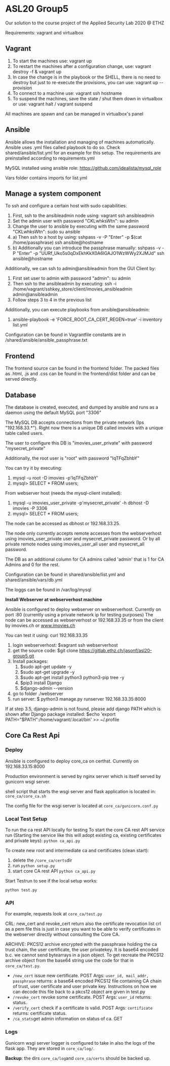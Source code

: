 # ASL20 Group5

Our solution to the course project of the Applied Security Lab 2020 @ ETHZ

Requirements: vagrant and virtualbox

## Vagrant

1. To start the machines use: vagrant up
2. To restart the machines after a configuration change, use: vagrant destroy -f & vagrant up
3. In case the change is in the playbook or the SHELL, there is no need to destroy but just to re-execute the provisions, you can use: vagrant up --provision
4. To connect to a machine use: vagrant ssh hostname
5. To suspend the machines, save the state / shut them down in virtualbox or use: vagrant halt / vagrant suspend

All machines are spawn and can be managed in virtualbox's panel

## Ansible

Ansible allows the installation and managing of machines automatically. Ansible uses .yml files called playbook to do so. Check shared/ansible/list.yml for an example for this setup. The requirements are preinstalled according to requirements.yml

MySQL installed using ansible role: https://github.com/idealista/mysql_role

Vars folder contains imports for list.yml

## Manage a system component

To ssh and configure a certain host with sudo capabilities:

1. First, ssh to the ansibleadmin node using: vagrant ssh ansibleadmin
2. Set the admin user with password "CKLwhksWtn": su admin
3. Change the user to ansible by executing with the same password "CKLwhksWtn": sudo su ansible
4. a) Then ssh to a host by using: sshpass -v -P "Enter" -p $(cat /home/passphrase) ssh ansible@hostname
4. b) Additionally you can introduce the passphrase manually: sshpass -v -P "Enter" -p "UURf_Uko5s0qDxEkhKkX0A6lGAJO1WzWWy2XJMJd" ssh ansible@hostname

Additionally, we can ssh to admin@ansibleadmin from the GUI Client by:
1. First set user to admin with password "admin": su admin
2. Then ssh to the ansibleadmin by executing: ssh -i /home/vagrant/sshkey_store/client/imovies_ansibleadmin admin@ansibleadmin
3. Follow steps 3 to 4 in the previous list

Additionally, you can execute playbooks from ansible@ansibleadmin:
1. ansible-playbook -e 'FORCE_ROOT_CA_CERT_REGEN=true' -i inventory list.yml

Configuration can be found in Vagrantfile constants are in /shared/ansible/ansible_passphrase.txt

## Frontend

The frontend source can be found in the frontend folder. The packed files as .html, .js and .css can be found in the frontend/dist folder and can be served directly. 

## Database

The database is created, executed, and dumped by ansible and runs as a daemon using the default MySQL port "3306"

The MySQL DB accepts connections from the private network (Ips "192.168.33.*"). Right now there is a unique DB called imovies with a unique table called users.

The user to configure this DB is "imovies_user_private" with password "mysecret_private"

Additionally, the root user is "root" with password "IqTFqZbhbY"

You can try it by executing: 
1. mysql -u root -D imovies -p'IqTFqZbhbY'
2. mysql\> SELECT * FROM users; 

From webserver host (needs the mysql-client installed):
1. mysql -u imovies_user_private -p'mysecret_private' -h dbhost -D imovies -P 3306
2. mysql\> SELECT * FROM users;

The node can be accessed as dbhost or 192.168.33.25. 

The node only currently accepts remote accesses from the webserverhost using imovies_user_private user and mysecret_private password. Or by all private remote nodes using imovies_user_all user and mysecret_all password.

The DB as an additional column for CA admins called 'admin' that is 1 for CA Admins and 0 for the rest.

Configuration can be found in shared/ansible/list.yml and shared/ansible/vars/db.yml

The loggs can be found in /var/log/mysql

**Install Webserver at webserverhost machine**

Ansible is configured to deploy webserver on webserverhost.
Currently on port :80 (currently using a private network ip for testing purposes)
The node can be accessed as webserverhost or 192.168.33.35 or from the client by imovies.ch or www.imovies.ch

You can test it using: curl 192.168.33.35 

1. login webserverhost: $vagrant ssh webserverhost
2. get the source code: $git clone https://gitlab.ethz.ch/jasonf/asl20-group5.git
3. Install packages: 
   1) $sudo apt-get update -y
   2) $sudo apt-get upgrade -y
   3) $sudo apt-get install python3 python3-pip tree -y
   4) $pip3 install Django
   5) $django-admin --version
4. go to folder ./webserver
5. run server: $ python3 manage.py runserver 192.168.33.35:8000

If at step 3.5, django-admin is not found, please add django PATH which is shown after Django package installed: $echo 'export PATH="$PATH":/home/vagrant/.local/bin' >>  ~/.profile

## Core Ca Rest Api

### Deploy

Ansible is configured to deploy core_ca on certhst.
Currently on 192.168.33.15:8000 

Production environment is served by nginx server which is itself served by 
gunicorn wsgi server.

shell script that starts the wsgi server and flask application is located in:
`core_ca/core_ca.sh`

The config file for the wsgi server is located at `core_ca/gunicorn.conf.py`

### Local Test Setup

To run the ca rest API locally for testing 
To start the core CA rest API service run (Starting the service like this will adopt existing ca, existing certificates and private keys): 
`python ca_api.py`

To create new root and intermediate ca and certificates (clean start): 

1. delete the `/core_ca/certs`dir
2. run `python setup.py`
3. start core CA rest API `python ca_api.py`

Start Testrun to see if the local setup works:

`python test.py`

### API
For example, requests look at `core_ca/test.py`

CRL: new_cert and revoke_cert return also the certificate revocation list crl as a pem file
this is just in case you want to be able to verify certificates in the webserver directly without
consulting the Core CA.

ARCHIVE: PKCS12 archive encrypted with the passphrase holding the ca trust chain, the user certificate, the user privatekey. It is 
base64 encoded b.c. we cannot send bytearrays in a json object. 
To get recreate the PKCS12 archive object from the base64 string use the
code for that in `core_ca/test.py`.

* `/new_cert` issue new certificate. POST Args: `user_id, mail_addr, passphrase`
   returns: a base64 encoded PKCS12 file containing CA chain of trust, user certificate and user private key.
   Instructions on how we can decode this file back to a pkcs12 object are given in test.py
* `/revoke_cert` revoke some certificate. POST Args: `user_id` returns: status.
* `/verify_cert` check if a certificate is valid. POST Args: `certificate` returns: certificate status.
* `/ca_stats`get admin information on status of ca. GET 

### Logs

Gunicorn wsgi server logger is configured to take in also the logs of the flask app. 
They are stored in `core_ca/log/`.

**Backup**: the dirs `core_ca/log`and `core_ca/certs` should be backed up.